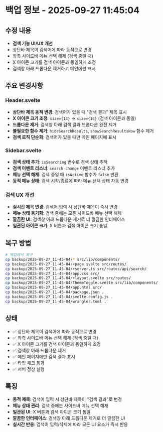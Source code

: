 # 백업 정보 - 2025-09-27 11:45:04

## 수정 내용
- **검색 기능 UI/UX 개선**
- 상단바 제목이 검색어에 따라 동적으로 변경
- 좌측 사이드바 메뉴 선택 해제 (검색 중일 때)
- X 아이콘 크기를 검색 아이콘과 동일하게 조정
- 검색창 아래 드롭다운 제거하고 메인에만 표시

## 주요 변경사항

### Header.svelte
- **상단바 제목 동적 변경**: 검색어가 있을 때 "검색 결과" 제목 표시
- **X 아이콘 크기 조정**: `size={14}` → `size={16}` (검색 아이콘과 동일)
- **드롭다운 제거**: 검색창 아래 검색 결과 드롭다운 완전 제거
- **불필요한 함수 제거**: `hideSearchResults`, `showSearchResultsNow` 함수 제거
- **검색 로직 단순화**: 검색어가 있을 때만 메인 페이지에 표시

### Sidebar.svelte
- **검색 상태 추가**: `isSearching` 변수로 검색 상태 추적
- **검색 이벤트 리스너**: `search-change` 이벤트 리스너 추가
- **메뉴 선택 해제**: 검색 중일 때 `isActive` 함수가 `false` 반환
- **동적 메뉴 상태**: 검색 시작/종료에 따라 메뉴 선택 상태 자동 변경

### 검색 UX 개선
- **실시간 제목 변경**: 검색어 입력 시 상단바 제목이 즉시 변경
- **메뉴 상태 동기화**: 검색 중에는 모든 사이드바 메뉴 선택 해제
- **깔끔한 UI**: 검색창 아래 드롭다운 제거로 더 깔끔한 인터페이스
- **일관된 아이콘 크기**: X 버튼과 검색 아이콘 크기 통일

## 복구 방법
```bash
# 백업에서 복구
cp backup/2025-09-27_11-45-04/* src/lib/components/
cp backup/2025-09-27_11-45-04/+page.svelte src/routes/
cp backup/2025-09-27_11-45-04/+server.ts src/routes/api/search/
cp backup/2025-09-27_11-45-04/app.css src/
cp backup/2025-09-27_11-45-04/+layout.svelte src/routes/
cp backup/2025-09-27_11-45-04/ThemeToggle.svelte src/lib/components/
cp backup/2025-09-27_11-45-04/app.html src/
cp backup/2025-09-27_11-45-04/package.json .
cp backup/2025-09-27_11-45-04/svelte.config.js .
cp backup/2025-09-27_11-45-04/wrangler.toml .
```

## 상태
- ✅ 상단바 제목이 검색어에 따라 동적으로 변경
- ✅ 좌측 사이드바 메뉴 선택 해제 (검색 중일 때)
- ✅ X 아이콘 크기를 검색 아이콘과 동일하게 조정
- ✅ 검색창 아래 드롭다운 제거
- ✅ 메인 페이지에만 검색 결과 표시
- ✅ 타입 체크 통과
- ✅ 서버 정상 실행

## 특징
- **동적 제목**: 검색어 입력 시 상단바 제목이 "검색 결과"로 변경
- **메뉴 상태 관리**: 검색 중에는 사이드바 메뉴 선택 해제
- **일관된 UI**: X 버튼과 검색 아이콘 크기 통일
- **깔끔한 인터페이스**: 검색창 아래 드롭다운 제거로 더 깔끔한 UI
- **실시간 반응**: 검색어 입력/삭제에 따라 모든 UI 요소가 즉시 반응














